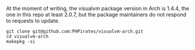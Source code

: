 At the moment of writing, the visualvm package version in Arch is 1.4.4, the one in this repo at least 2.0.7, but the package maintainers do not respond to requests to update.

```
git clone git@github.com:PHPirates/visualvm-arch.git
cd visualvm-arch
makepkg -si
```
